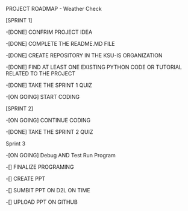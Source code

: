 PROJECT ROADMAP - Weather Check

[SPRINT 1]

-[DONE] CONFRIM PROJECT IDEA 

-[DONE] COMPLETE THE README.MD FILE

-[DONE] CREATE REPOSITORY IN THE KSU-IS ORGANIZATION

-[DONE] FIND AT LEAST ONE EXISTING PYTHON CODE OR TUTORIAL RELATED TO THE PROJECT

-[DONE] TAKE THE SPRINT 1 QUIZ

-[ON GOING] START CODING

[SPRINT 2]

-[ON GOING] CONTINUE CODING

-[DONE] TAKE THE SPRINT 2 QUIZ

Sprint 3

-[ON GOING] Debug AND Test Run Program

-[] FINALIZE PROGRAMING

-[] CREATE PPT

-[] SUMBIT PPT ON D2L ON TIME

-[] UPLOAD PPT ON GITHUB
